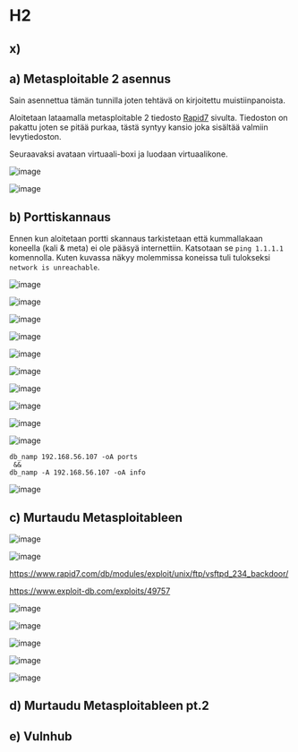 # H2



## x) 



## a) Metasploitable 2 asennus

Sain asennettua tämän tunnilla joten tehtävä on kirjoitettu muistiinpanoista.

Aloitetaan lataamalla metasploitable 2 tiedosto [Rapid7](https://docs.rapid7.com/metasploit/metasploitable-2/) sivulta. Tiedoston on pakattu joten se pitää purkaa, tästä syntyy kansio joka sisältää valmiin levytiedoston. 

Seuraavaksi avataan virtuaali-boxi ja luodaan virtuaalikone. 

![image](https://user-images.githubusercontent.com/93308960/199983008-f9e66312-ead4-40e7-a61b-ad94a5bdec9c.png)





![image](https://user-images.githubusercontent.com/93308960/199983146-387f6c3f-f813-4917-b27a-14f4f367945f.png)




## b) Porttiskannaus 

Ennen kun aloitetaan portti skannaus tarkistetaan että kummallakaan koneella (kali & meta) ei ole pääsyä internettiin. Katsotaan se `ping 1.1.1.1` komennolla.
Kuten kuvassa näkyy molemmissa koneissa tuli tulokseksi `network is unreachable`.

![image](https://user-images.githubusercontent.com/93308960/199989367-520b2c33-3b20-4260-8fc3-0598ac24b83b.png)



![image](https://user-images.githubusercontent.com/93308960/200121145-461e7d3a-fe1d-44b1-b375-044d4e00a3a8.png)



![image](https://user-images.githubusercontent.com/93308960/200121518-63df8b40-f049-4590-96a0-6f35ae923676.png)


![image](https://user-images.githubusercontent.com/93308960/200121724-b320f05a-f073-4622-ab33-8849eeeab825.png)


![image](https://user-images.githubusercontent.com/93308960/200121898-f062c47a-6594-413e-8e0e-dd1a96de06ad.png)


![image](https://user-images.githubusercontent.com/93308960/200121990-6e4e9f3b-bfe2-46de-bd6b-0655e2e9ea04.png)

![image](https://user-images.githubusercontent.com/93308960/200122016-0cf61e51-aeda-4bb3-8cfc-aa6cc4e5cae0.png)

![image](https://user-images.githubusercontent.com/93308960/200122043-a56e5441-5d5c-4d91-b7cf-d84d768be530.png)

![image](https://user-images.githubusercontent.com/93308960/200122121-9820bf02-c0a0-40d2-a34f-60fbc79ef644.png)


![image](https://user-images.githubusercontent.com/93308960/200122105-79c54c68-e598-4514-b65c-efd87febe6fe.png)


```
db_namp 192.168.56.107 -oA ports
 &&
db_namp -A 192.168.56.107 -oA info
```

![image](https://user-images.githubusercontent.com/93308960/200122695-5e83c476-a27b-41ef-a1fb-84127339d720.png)


## c) Murtaudu Metasploitableen

![image](https://user-images.githubusercontent.com/93308960/200122909-2ab1eb3e-5e98-4ef6-b7fc-9fff241af494.png)

![image](https://user-images.githubusercontent.com/93308960/200123067-175d4982-ea77-4aff-8267-883a017a803b.png)



https://www.rapid7.com/db/modules/exploit/unix/ftp/vsftpd_234_backdoor/

https://www.exploit-db.com/exploits/49757


![image](https://user-images.githubusercontent.com/93308960/200123102-00c6755c-729e-4269-b6bc-bd2cee56c85c.png)

![image](https://user-images.githubusercontent.com/93308960/200123125-12dd1fa3-f7ec-40cb-a3f6-a390aa65eab3.png)

![image](https://user-images.githubusercontent.com/93308960/200123299-f3303d43-4409-4592-9afe-6f47671033ae.png)

![image](https://user-images.githubusercontent.com/93308960/200123559-63a896ef-271d-4ef0-b1c7-1882e157baf6.png)

![image](https://user-images.githubusercontent.com/93308960/200123584-b5473065-34ee-4515-9475-f075d4dce335.png)


## d) Murtaudu Metasploitableen pt.2 




## e) Vulnhub
